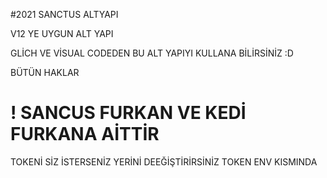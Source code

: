 #2021 SANCTUS ALTYAPI

V12 YE UYGUN ALT YAPI 

GLİCH VE VİSUAL CODEDEN BU ALT YAPIYI KULLANA BİLİRSİNİZ :D

BÜTÜN HAKLAR 

# !  SANCUS FURKAN VE KEDİ FURKANA AİTTİR

TOKENİ SİZ İSTERSENİZ YERİNİ DEEĞİŞTİRİRSİNİZ 
TOKEN ENV KISMINDA
